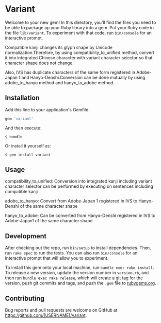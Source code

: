 # Variant

Welcome to your new gem! In this directory, you'll find the files you need to be able to package up your Ruby library into a gem. Put your Ruby code in the file `lib/variant`. To experiment with that code, run `bin/console` for an interactive prompt.

Compatible kanji changes its glyph shape by Unicode normalization.Therefore, by using compatibility_to_unified method, convert it into integrated Chinese character with variant character selector so that character shape does not change.

Also, IVS has duplicate characters of the same form registered in Adobe-Japan 1 and Hanyo-Denshi.Conversion can be done mutually by using adobe_to_hanyo method and hanyo_to_adobe method.

## Installation

Add this line to your application's Gemfile:

```ruby
gem 'variant'
```

And then execute:

    $ bundle

Or install it yourself as:

    $ gem install variant

## Usage

compatibility_to_unified: Conversion into integrated kanji including variant character selector can be performed by executing on sentences including compatible kanji

adobe_to_hanyo: Convert from Adobe-Japan 1 registered in IVS to Hanyo-Denshi of the same character shape

hanyo_to_adobe: Can be converted from Hanyo-Denshi registered in IVS to Adobe-Japan1 of the same character shape

## Development

After checking out the repo, run `bin/setup` to install dependencies. Then, run `rake spec` to run the tests. You can also run `bin/console` for an interactive prompt that will allow you to experiment.

To install this gem onto your local machine, run `bundle exec rake install`. To release a new version, update the version number in `version.rb`, and then run `bundle exec rake release`, which will create a git tag for the version, push git commits and tags, and push the `.gem` file to [rubygems.org](https://rubygems.org).

## Contributing

Bug reports and pull requests are welcome on GitHub at https://github.com/[USERNAME]/variant.
